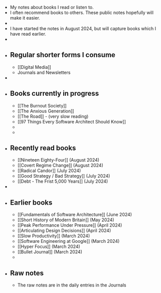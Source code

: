 - My notes about books I read or listen to.
- I often recommend books to others. These public notes hopefully will make it easier.
-
- I have started the notes in August 2024, but will capture books which I have read earlier.
-
- ## Regular shorter forms I consume
	- [[Digital Media]]
	- Journals and Newsletters
-
- ## Books currently in progress
	- [[The Burnout Society]]
	- [[The Anxious Generation]]
	- [[The Road]] - (very slow reading)
	- [[97 Things Every Software Architect Should Know]]
	-
	-
- ## Recently read books
	- [[Nineteen Eighty-Four]] (August 2024)
	- [[Covert Regime Change]] (August 2024)
	- [[Radical Candor]] (July 2024)
	- [[Good Strategy / Bad Strategy]] (July 2024)
	- [[Debt - The Frist 5,000 Years]] (July 2024)
-
- ## Earlier books
	- [[Fundamentals of Software Architecture]] (June 2024)
	- [[Short History of Modern Britain]] (May 2024)
	- [[Peak Performance Under Pressure]] (April 2024)
	- [[Articulating Design Decisions]] (April 2024)
	- [[Slow Productivity]] (March 2024)
	- [[Software Engineering at Google]] (March 2024)
	- [[Hyper Focus]] (March 2024)
	- [[Bullet Journal]] (March 2024)
	-
- ## Raw notes
	- The raw notes are in the daily entries in the Journals